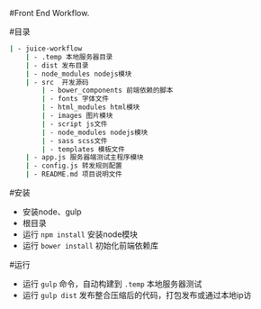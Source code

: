 #Front End Workflow.

#目录

```bash
| - juice-workflow
    | - .temp 本地服务器目录
    | - dist 发布目录
    | - node_modules nodejs模块
    | - src  开发源码
        | - bower_components 前端依赖的脚本
        | - fonts 字体文件
        | - html_modules html模块
        | - images 图片模块
        | - script js文件
        | - node_modules nodejs模块
        | - sass scss文件
        | - templates 模板文件
    | - app.js 服务器端测试主程序模块
    | - config.js 转发规则配置
    | - README.md 项目说明文件

```
#安装

* 安装node、gulp
* 根目录
* 运行 `npm install` 安装node模块
* 运行 `bower install` 初始化前端依赖库

#运行

* 运行 `gulp` 命令，自动构建到 `.temp` 本地服务器测试
* 运行 `gulp dist` 发布整合压缩后的代码，打包发布或通过本地ip访
